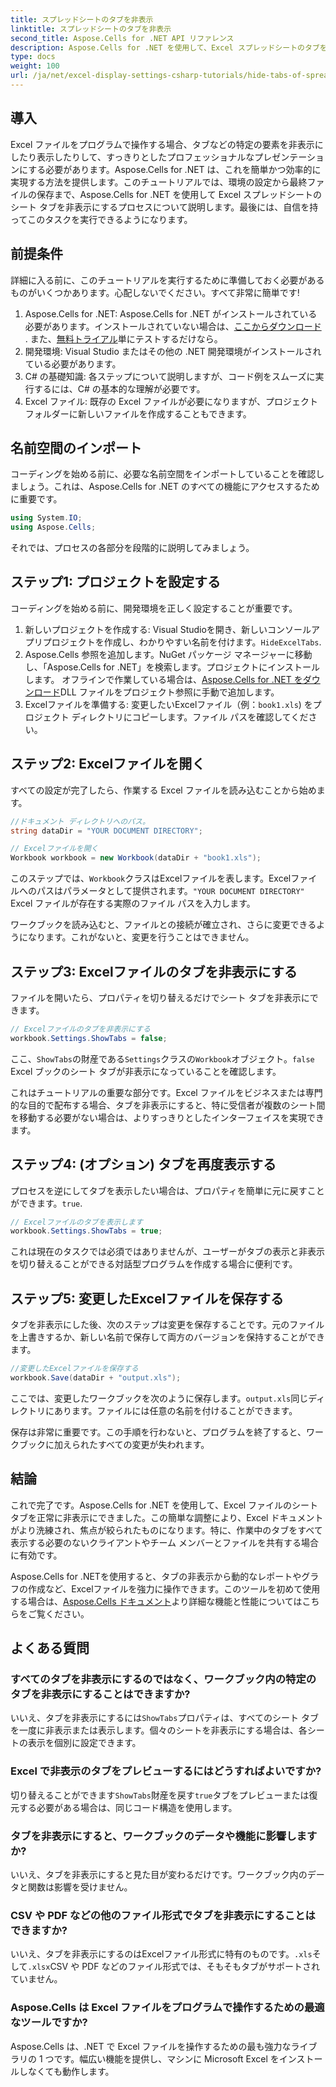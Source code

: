 ```yaml
---
title: スプレッドシートのタブを非表示
linktitle: スプレッドシートのタブを非表示
second_title: Aspose.Cells for .NET API リファレンス
description: Aspose.Cells for .NET を使用して、Excel スプレッドシートのタブを非表示にします。簡単な手順でプログラムによってシート タブを非表示または表示する方法を学びます。
type: docs
weight: 100
url: /ja/net/excel-display-settings-csharp-tutorials/hide-tabs-of-spreadsheet/
---
```

## 導入

Excel ファイルをプログラムで操作する場合、タブなどの特定の要素を非表示にしたり表示したりして、すっきりとしたプロフェッショナルなプレゼンテーションにする必要があります。Aspose.Cells for .NET は、これを簡単かつ効率的に実現する方法を提供します。このチュートリアルでは、環境の設定から最終ファイルの保存まで、Aspose.Cells for .NET を使用して Excel スプレッドシートのシート タブを非表示にするプロセスについて説明します。最後には、自信を持ってこのタスクを実行できるようになります。

## 前提条件

詳細に入る前に、このチュートリアルを実行するために準備しておく必要があるものがいくつかあります。心配しないでください。すべて非常に簡単です!

1.  Aspose.Cells for .NET: Aspose.Cells for .NET がインストールされている必要があります。インストールされていない場合は、[ここからダウンロード](https://releases.aspose.com/cells/net/) . また、[無料トライアル](https://releases.aspose.com/)単にテストするだけなら。
2. 開発環境: Visual Studio またはその他の .NET 開発環境がインストールされている必要があります。
3. C# の基礎知識: 各ステップについて説明しますが、コード例をスムーズに実行するには、C# の基本的な理解が必要です。
4. Excel ファイル: 既存の Excel ファイルが必要になりますが、プロジェクト フォルダーに新しいファイルを作成することもできます。

## 名前空間のインポート

コーディングを始める前に、必要な名前空間をインポートしていることを確認しましょう。これは、Aspose.Cells for .NET のすべての機能にアクセスするために重要です。

```csharp
using System.IO;
using Aspose.Cells;
```

それでは、プロセスの各部分を段階的に説明してみましょう。

## ステップ1: プロジェクトを設定する

コーディングを始める前に、開発環境を正しく設定することが重要です。

1. 新しいプロジェクトを作成する: Visual Studioを開き、新しいコンソールアプリプロジェクトを作成し、わかりやすい名前を付けます。`HideExcelTabs`.
2. Aspose.Cells 参照を追加します。NuGet パッケージ マネージャーに移動し、「Aspose.Cells for .NET」を検索します。プロジェクトにインストールします。
オフラインで作業している場合は、[Aspose.Cells for .NET をダウンロード](https://releases.aspose.com/cells/net/)DLL ファイルをプロジェクト参照に手動で追加します。
3. Excelファイルを準備する: 変更したいExcelファイル（例：`book1.xls`) をプロジェクト ディレクトリにコピーします。ファイル パスを確認してください。

## ステップ2: Excelファイルを開く

すべての設定が完了したら、作業する Excel ファイルを読み込むことから始めます。

```csharp
//ドキュメント ディレクトリへのパス。
string dataDir = "YOUR DOCUMENT DIRECTORY";

// Excelファイルを開く
Workbook workbook = new Workbook(dataDir + "book1.xls");
```

このステップでは、`Workbook`クラスはExcelファイルを表します。Excelファイルへのパスはパラメータとして提供されます。`"YOUR DOCUMENT DIRECTORY"` Excel ファイルが存在する実際のファイル パスを入力します。

ワークブックを読み込むと、ファイルとの接続が確立され、さらに変更できるようになります。これがないと、変更を行うことはできません。

## ステップ3: Excelファイルのタブを非表示にする

ファイルを開いたら、プロパティを切り替えるだけでシート タブを非表示にできます。

```csharp
// Excelファイルのタブを非表示にする
workbook.Settings.ShowTabs = false;
```

ここ、`ShowTabs`の財産である`Settings`クラスの`Workbook`オブジェクト。`false` Excel ブックのシート タブが非表示になっていることを確認します。

これはチュートリアルの重要な部分です。Excel ファイルをビジネスまたは専門的な目的で配布する場合、タブを非表示にすると、特に受信者が複数のシート間を移動する必要がない場合は、よりすっきりとしたインターフェイスを実現できます。

## ステップ4: (オプション) タブを再度表示する

プロセスを逆にしてタブを表示したい場合は、プロパティを簡単に元に戻すことができます。`true`.

```csharp
// Excelファイルのタブを表示します
workbook.Settings.ShowTabs = true;
```

これは現在のタスクでは必須ではありませんが、ユーザーがタブの表示と非表示を切り替えることができる対話型プログラムを作成する場合に便利です。

## ステップ5: 変更したExcelファイルを保存する

タブを非表示にした後、次のステップは変更を保存することです。元のファイルを上書きするか、新しい名前で保存して両方のバージョンを保持することができます。

```csharp
//変更したExcelファイルを保存する
workbook.Save(dataDir + "output.xls");
```

ここでは、変更したワークブックを次のように保存します。`output.xls`同じディレクトリにあります。ファイルには任意の名前を付けることができます。

保存は非常に重要です。この手順を行わないと、プログラムを終了すると、ワークブックに加えられたすべての変更が失われます。

## 結論

これで完了です。Aspose.Cells for .NET を使用して、Excel ファイルのシート タブを正常に非表示にできました。この簡単な調整により、Excel ドキュメントがより洗練され、焦点が絞られたものになります。特に、作業中のタブをすべて表示する必要のないクライアントやチーム メンバーとファイルを共有する場合に有効です。

 Aspose.Cells for .NETを使用すると、タブの非表示から動的なレポートやグラフの作成など、Excelファイルを強力に操作できます。このツールを初めて使用する場合は、[Aspose.Cells ドキュメント](https://reference.aspose.com/cells/net/)より詳細な機能と性能についてはこちらをご覧ください。

## よくある質問

### すべてのタブを非表示にするのではなく、ワークブック内の特定のタブを非表示にすることはできますか?  
いいえ、タブを非表示にするには`ShowTabs`プロパティは、すべてのシート タブを一度に非表示または表示します。個々のシートを非表示にする場合は、各シートの表示を個別に設定できます。

### Excel で非表示のタブをプレビューするにはどうすればよいですか?  
切り替えることができます`ShowTabs`財産を戻す`true`タブをプレビューまたは復元する必要がある場合は、同じコード構造を使用します。

### タブを非表示にすると、ワークブックのデータや機能に影響しますか?  
いいえ、タブを非表示にすると見た目が変わるだけです。ワークブック内のデータと関数は影響を受けません。

### CSV や PDF などの他のファイル形式でタブを非表示にすることはできますか?  
いいえ、タブを非表示にするのはExcelファイル形式に特有のものです。`.xls`そして`.xlsx`CSV や PDF などのファイル形式では、そもそもタブがサポートされていません。

### Aspose.Cells は Excel ファイルをプログラムで操作するための最適なツールですか?  
Aspose.Cells は、.NET で Excel ファイルを操作するための最も強力なライブラリの 1 つです。幅広い機能を提供し、マシンに Microsoft Excel をインストールしなくても動作します。